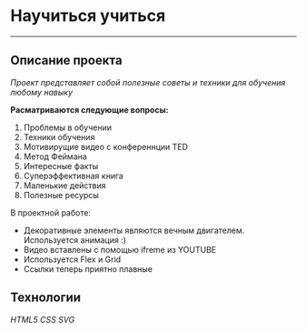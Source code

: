 # Научиться учиться 
---------------------
## Описание проекта 
_Проект представляет собой полезные советы и техники для обучения любому навыку_ 

**Расматриваются следующие вопросы:** 
1. Проблемы в обучении 
2. Техники обучения 
3. Мотивирущие видео с конференнции TED 
4. Метод Феймана 
5. Интересные факты 
6. Суперэффективная книга 
7. Маленькие действия 
8. Полезные ресурсы

В проектной работе: 
* Декоративные элементы являются вечным двигателем. Используется анимация :) 
* Видео вставлены с помощью ifreme из YOUTUBE 
* Используется Flex и Grid 
* Ссылки теперь приятно плавные 


## Технологии 
_HTML5_ 
_CSS_ 
_SVG_ 